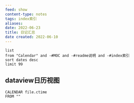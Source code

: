 ```yaml
---
feed: show
content-type: notes
tags: index索引 
aliases: 
date: 2022-06-23
title: 日记汇总
date created: 2022-06-10
---
```


```dataview
list
from "Calendar" and -#MOC and -#readme说明 and -#index索引 
sort dates desc
limit 99
```

## dataview日历视图
```dataview
CALENDAR file.ctime
FROM ""
```